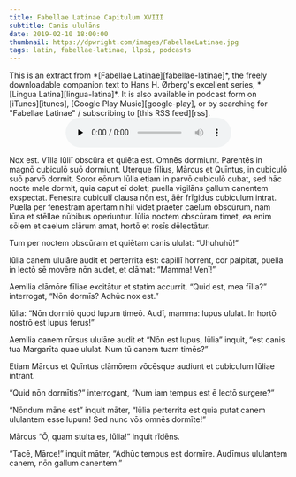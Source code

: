```yaml
---
title: Fabellae Latinae Capitulum XVIII
subtitle: Canis ululāns
date: 2019-02-10 18:00:00
thumbnail: https://dpwright.com/images/FabellaeLatinae.jpg
tags: latin, fabellae-latinae, llpsi, podcasts
---
```


<div class="sidenote">This is an extract from *[Fabellae
Latinae][fabellae-latinae]*, the freely downloadable companion text to Hans H.
Ørberg's excellent series, *[Lingua Latina][lingua-latina]*.  It is also
available in podcast form on [iTunes][itunes], [Google Play
Music][google-play], or by searching for "Fabellae Latinae" / subscribing to
[this RSS feed][rss].</div>

<center>
<audio controls preload="none">
  <source src="https://s3.amazonaws.com/fabellaelatinae/capitula/17-PuerAegerEtMedicus.mp3" type="audio/mpeg" />
</audio>
</center>

Nox est. Vīlla Iūliī obscūra et quiēta est. Omnēs dormiunt. Parentēs in magnō
cubiculō suō dormiunt. Uterque fīlius, Mārcus et Quīntus, in cubiculō suō parvō
dormit. Soror eōrum Iūlia etiam in parvō cubiculō cubat, sed hāc nocte male
dormit, quia caput eī dolet; puella vigilāns gallum canentem exspectat.
Fenestra cubiculī clausa nōn est, āēr frīgidus cubiculum intrat. Puella per
fenestram apertam nihil videt praeter caelum obscūrum, nam lūna et stēllae
nūbibus operiuntur. Iūlia noctem obscūram timet, ea enim sōlem et caelum clārum
amat, hortō et rosīs dēlectātur.

Tum per noctem obscūram et quiētam canis ululat: “Uhuhuhū!”

Iūlia canem ululāre audit et perterrita est: capillī horrent, cor palpitat,
puella in lectō sē movēre nōn audet, et clāmat: “Mamma! Venī!”

Aemilia clāmōre fīliae excitātur et statim accurrit. “Quid est, mea fīlia?”
interrogat, “Nōn dormīs? Adhūc nox est.”

Iūlia: “Nōn dormiō quod lupum timeō. Audī, mamma: lupus ululat. In hortō nostrō
est lupus ferus!”

Aemilia canem rūrsus ululāre audit et “Nōn est lupus, Iūlia” inquit, “est canis
tua Margarīta quae ululat. Num tū canem tuam timēs?”

Etiam Mārcus et Quīntus clāmōrem vōcēsque audiunt et cubiculum Iūliae intrant.

“Quid nōn dormītis?” interrogant, “Num iam tempus est ē lectō surgere?”

“Nōndum māne est” inquit māter, “Iūlia perterrita est quia putat canem
ululantem esse lupum!  Sed nunc vōs omnēs dormīte!”

Mārcus “Ō, quam stulta es, Iūlia!” inquit rīdēns.

“Tacē, Mārce!” inquit māter, “Adhūc tempus est dormīre. Audīmus ululantem
canem, nōn gallum canentem.”

[fabellae-latinae]: https://www.hackettpublishing.com/pdfs/FabellaeLatinae_2016_HansOrberg.pdf
[lingua-latina]: https://www.hackettpublishing.com/lingua-latina-per-se-illustrata-series
[itunes]: https://itunes.apple.com/us/podcast/fabellae-latinae/id1439859681
[google-play]: https://play.google.com/music/m/Iejungfyafunuhg4ehuhrfjerdq?t=Fabellae_Latinae
[rss]: https://s3.amazonaws.com/fabellaelatinae/feed.rss
